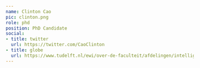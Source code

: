 ```yaml
---
name: Clinton Cao
pic: clinton.png
role: phd
position: PhD Candidate
social:
- title: twitter
  url: https://twitter.com/CaoClinton
- title: globe
  url: https://www.tudelft.nl/ewi/over-de-faculteit/afdelingen/intelligent-systems/cybersecurity/people/clinton-cao
---
```

